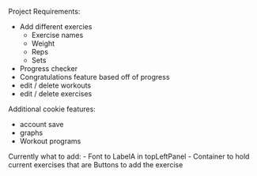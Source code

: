 Project Requirements:
- Add different exercies
    * Exercise names
    * Weight
    * Reps
    * Sets
- Progress checker
- Congratulations feature based off of progress
- edit / delete workouts
- edit / delete exercises

Additional cookie features:
- account save
- graphs
- Workout programs

Currently what to add:
    - Font to LabelA in topLeftPanel
    - Container to hold current exercises that are Buttons to add the exercise
